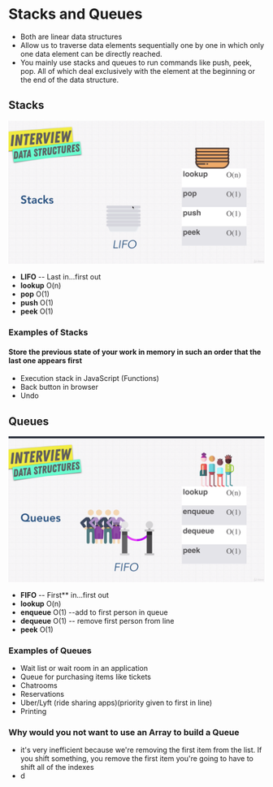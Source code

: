 # Stacks and Queues

* Both are linear data structures
* Allow us to traverse data elements sequentially one by one in which only one data element can be directly reached.
* You mainly use stacks and queues to run commands like push, peek, pop. All of which deal exclusively with the element at the beginning or the end of the data structure.

## Stacks

![Stacks](./Stacks.png?raw=true "Stacks")

* **LIFO** -- Last in...first out
* **lookup** O(n)
* **pop** O(1)
* **push** O(1)
* **peek** O(1)

### Examples of Stacks

#### Store the previous state of your work in memory in such an order that the last one appears first

* Execution stack in JavaScript (Functions)
* Back button in browser
* Undo

## Queues

![Queues](./Queues.png?raw=true "Queues")

* **FIFO** -- First** in...first out
* **lookup** O(n)
* **enqueue** O(1) --add to first person in queue
* **dequeue** O(1) -- remove first person from line
* **peek** O(1)

### Examples of Queues

* Wait list or wait room in an application
* Queue for purchasing items like tickets
* Chatrooms
* Reservations
* Uber/Lyft (ride sharing apps)(priority given to first in line)
* Printing

### Why would you not want to use an Array to build a Queue

* it's very inefficient because we're removing the first item from the list. If you shift something, you remove the first item you're going to have to shift all of the indexes
* d